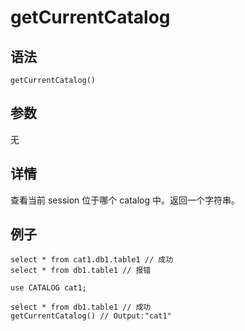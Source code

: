 # getCurrentCatalog

## 语法

`getCurrentCatalog()`

## 参数

无

## 详情

查看当前 session 位于哪个 catalog 中。返回一个字符串。

## 例子

```
select * from cat1.db1.table1 // 成功
select * from db1.table1 // 报错

use CATALOG cat1;

select * from db1.table1 // 成功
getCurrentCatalog() // Output:"cat1"
```

